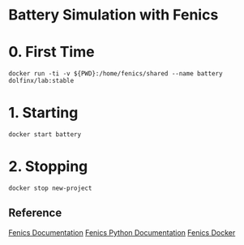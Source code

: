 # Battery Simulation with Fenics

# 0. First Time

````
docker run -ti -v ${PWD}:/home/fenics/shared --name battery dolfinx/lab:stable
````

# 1. Starting
````
docker start battery
````

# 2. Stopping
````
docker stop new-project
````


## Reference
[Fenics Documentation](https://docs.fenicsproject.org/)
[Fenics Python Documentation](https://docs.fenicsproject.org/dolfinx/v0.5.1/python/)
[Fenics Docker](https://fenics.readthedocs.io/projects/containers/en/latest/index.html)